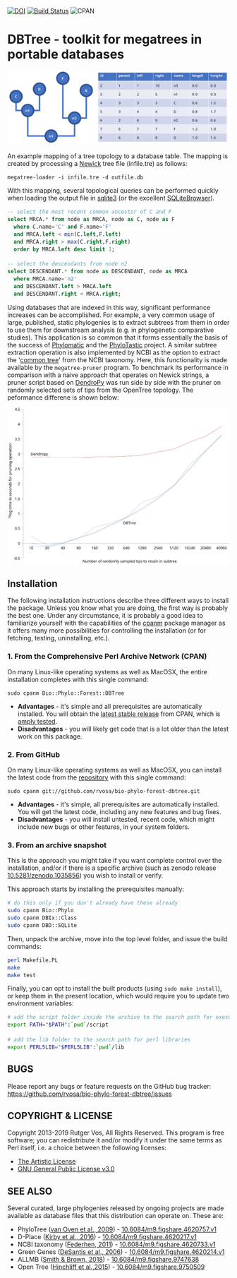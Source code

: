 [![DOI](https://zenodo.org/badge/DOI/10.5281/zenodo.1035856.svg)](https://doi.org/10.5281/zenodo.1035856)
[![Build Status](https://travis-ci.org/rvosa/bio-phylo-forest-dbtree.svg?branch=master)](https://travis-ci.org/rvosa/bio-phylo-forest-dbtree)
![CPAN](https://img.shields.io/cpan/l/Bio-Phylo-Forest-DBTree?color=success)

DBTree - toolkit for megatrees in portable databases
====================================================

![Figure 1](docs/fig1.svg)

An example mapping of a tree topology to a database table. The mapping is
created by processing a [Newick][12] tree file (infile.tre) as follows: 

    megatree-loader -i infile.tre -d outfile.db 
    
With this mapping, several topological queries can be performed quickly when 
loading the output file in [sqlite3][10] (or the excellent [SQLiteBrowser][11]).

```sql
-- select the most recent common ancestor of C and F
select MRCA.* from node as MRCA, node as C, node as F 
  where C.name='C' and F.name='F' 
  and MRCA.left < min(C.left,F.left) 
  and MRCA.right > max(C.right,F.right)
  order by MRCA.left desc limit 1;
 
-- select the descendants from node n2
select DESCENDANT.* from node as DESCENDANT, node as MRCA 
  where MRCA.name='n2' 
  and DESCENDANT.left > MRCA.left 
  and DESCENDANT.right < MRCA.right;
```

Using databases that are indexed in this way, significant performance increases can
be accomplished. For example, a very common usage of large, published, static 
phylogenies is to extract subtrees from them in order to use them for downstream 
analysis (e.g. in phylogenetic comparative studies). This application is so common that
it forms essentially the basis of the success of 
[Phylomatic](https://phylodiversity.net/phylomatic/) and the 
[PhyloTastic](http://phylotastic.org/) project.
A similar subtree extraction operation is also implemented by NCBI as the option to 
extract the '[common tree](https://www.ncbi.nlm.nih.gov/Taxonomy/CommonTree/wwwcmt.cgi)'
from the NCBI taxonomy. Here, this functionality is made available by the 
`megatree-pruner` program. To benchmark its performance in comparison with a naive 
approach that operates on Newick strings, a pruner script based on 
[DendroPy](https://dendropy.org/) was run side by side with the pruner on randomly
selected sets of tips from the OpenTree topology. The peformance differene is shown
below:

![Figure 2](docs/fig2.svg)


Installation
------------

The following installation instructions describe three different ways to install the
package. Unless you know what you are doing, the first way is probably the best one.
Under any circumstance, it is probably a good idea to familiarize yourself with the
capabilities of the [cpanm][9] package manager as it offers many more possibilities 
for controlling the installation (or for fetching, testing, uninstalling, etc.).

### 1. From the Comprehensive Perl Archive Network (CPAN)

On many Linux-like operating systems as well as MacOSX, the entire installation completes
with this single command:

    sudo cpanm Bio::Phylo::Forest::DBTree

- **Advantages** - it's simple and all prerequisites are automatically installed. You will
  obtain the [latest stable release][5] from CPAN, which is [amply tested][6].
- **Disadvantages** - you will likely get code that is a lot older than the latest work
  on this package.

### 2. From GitHub

On many Linux-like operating systems as well as MacOSX, you can install the latest code
from the [repository][8] with this single command:

    sudo cpanm git://github.com/rvosa/bio-phylo-forest-dbtree.git

- **Advantages** - it's simple, all prerequisites are automatically installed. You will
  get the latest code, including any new features and bug fixes.
- **Disadvantages** - you will install untested, recent code, which might include new bugs 
  or other features, in your system folders.

### 3. From an archive snapshot

This is the approach you might take if you want complete control over the installation,
and/or if there is a specific archive (such as zenodo release [10.5281/zenodo.1035856][7])
you wish to install or verify. 

This approach starts by installing the prerequisites manually:

```bash
# do this only if you don't already have these already
sudo cpanm Bio::Phylo
sudo cpanm DBIx::Class
sudo cpanm DBD::SQLite
```

Then, unpack the archive, move into the top level folder, and issue the build commands:

```bash
perl Makefile.PL
make
make test
```

Finally, you can opt to install the built products (using `sudo make install`), or
keep them in the present location, which would require you to update two environment
variables:

```bash
# add the script folder inside the archive to the search path for executables
export PATH="$PATH":`pwd`/script
    
# add the lib folder to the search path for perl libraries
export PERL5LIB="$PERL5LIB":`pwd`/lib
```

BUGS
----
Please report any bugs or feature requests on the GitHub bug tracker:
https://github.com/rvosa/bio-phylo-forest-dbtree/issues

COPYRIGHT & LICENSE
-------------------
Copyright 2013-2019 Rutger Vos, All Rights Reserved. This program is free software; 
you can redistribute it and/or modify it under the same terms as Perl itself, i.e.
a choice between the following licenses:
- [The Artistic License](COPYING)
- [GNU General Public License v3.0](LICENSE)

SEE ALSO
--------
Several curated, large phylogenies released by ongoing projects are made available as
database files that this distribution can operate on. These are:
- PhyloTree ([van Oven et al., 2009][1])   - [10.6084/m9.figshare.4620757.v1](http://doi.org/10.6084/m9.figshare.4620757.v1)
- D-Place ([Kirby et al., 2016][2])        - [10.6084/m9.figshare.4620217.v1](http://doi.org/10.6084/m9.figshare.4620217.v1)
- NCBI taxonomy ([Federhen, 2011][3])      - [10.6084/m9.figshare.4620733.v1](http://doi.org/10.6084/m9.figshare.4620733.v1)
- Green Genes ([DeSantis et al., 2006][4]) - [10.6084/m9.figshare.4620214.v1](http://doi.org/10.6084/m9.figshare.4620214.v1)
- ALLMB ([Smith & Brown, 2018][13])        - [10.6084/m9.figshare.9747638](https://doi.org/10.6084/m9.figshare.9747638)
- Open Tree ([Hinchliff et al.,2015][14])  - [10.6084/m9.figshare.9750509](https://doi.org/10.6084/m9.figshare.9750509)


[1]: http://doi.org/10.1002/humu.20921
[2]: http://doi.org/10.1371/journal.pone.0158391
[3]: http://doi.org/10.1093/nar/gkr1178
[4]: http://doi.org/10.1128/AEM.03006-05
[5]: https://metacpan.org/release/Bio-Phylo-Forest-DBTree
[6]: http://www.cpantesters.org/distro/B/Bio-Phylo-Forest-DBTree.html
[7]: https://doi.org/10.5281/zenodo.1035856
[8]: https://github.com/rvosa/bio-phylo-forest-dbtree
[9]: https://metacpan.org/pod/distribution/App-cpanminus/bin/cpanm
[10]: https://www.sqlite.org/index.html
[11]: https://sqlitebrowser.org/
[12]: http://evolution.genetics.washington.edu/phylip/newicktree.html
[13]: https://doi.org/10.1002/ajb2.1019
[14]: https://doi.org/10.1073/pnas.1423041112
